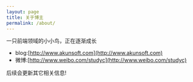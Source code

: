 ```yaml
---
layout: page
title: 关于博主
permalink: /about/
---
```

一只前端领域的小小鸟，正在逐渐成长

* blog:[http://www.akunsoft.com](http://www.akunsoft.com)
* 微博:[http://www.weibo.com/studyc](http://www.weibo.com/studyc)

后续会更新其它相关信息!
      